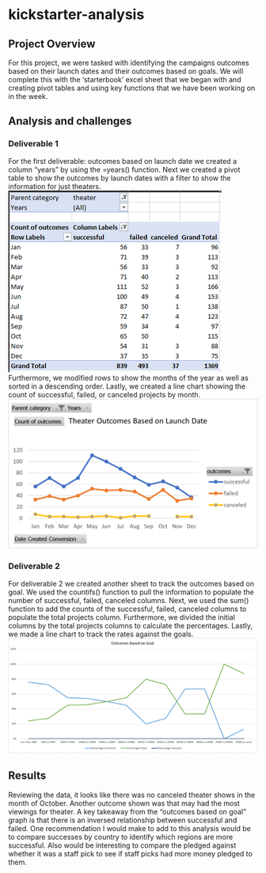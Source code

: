 # kickstarter-analysis
## **Project Overview**
  For this project, we were tasked with identifying the campaigns outcomes based on their launch dates and their outcomes based on goals. We will complete this with the ‘starterbook’ excel sheet that we began with and creating pivot tables and using key functions that we have been working on in the week. 

## **Analysis and challenges**
### Deliverable 1
  For the first deliverable: outcomes based on launch date we created a column “years” by using the =years() function. Next we created a pivot table to show the outcomes by launch dates with a filter to show the information for just theaters.
![outcomes vs launch pivot](outcomes_vs_launch_pivot.png)
   Furthermore, we modified rows to show the months of the year as well as sorted in a descending order. Lastly, we created a line chart showing the count of successful, failed, or canceled projects by month. 
![Theater Outcomes Based on Launch Date](Theater_Outcomes_vs_Launch.png)
### Deliverable 2
  For deliverable 2 we created another sheet to track the outcomes based on goal. We used the countifs() function to pull the information to populate the number of successful, failed, canceled columns. Next, we used the sum() function to add the counts of the successful, failed, canceled columns to populate the total projects column. Furthermore, we divided the initial columns by the total projects columns to calculate the percentages. Lastly, we made a line chart to track the rates against the goals. 
![Outcomes Based on Goal](outcomes_based_on_goal.png)
## **Results**
  Reviewing the data, it looks like there was no canceled theater shows in the month of October. Another outcome shown was that may had the most viewings for theater. A key takeaway from the “outcomes based on goal” graph is that there is an inversed relationship between successful and failed. One recommendation I would make to add to this analysis would be to compare successes by country to identify which regions are more successful. Also would be interesting to compare the pledged against whether it was a staff pick to see if staff picks had more money pledged to them. 

